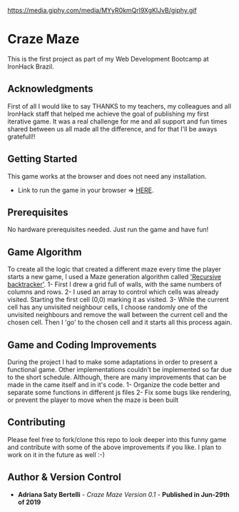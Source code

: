 https://media.giphy.com/media/MYyR0kmQrl9XgKlJvB/giphy.gif

# Craze Maze

This is the first project as part of my Web Development Bootcamp at IronHack Brazil.


## Acknowledgments

First of all I would like to say THANKS to my teachers, my colleagues and all IronHack staff that helped me achieve the goal of publishing my first iterative game. It was a real challenge for me and all support and fun times shared between us all made all the difference, and for that I'll be aways gratefull!!

## Getting Started

This game works at the browser and does not need any installation.

* Link to run the game in your browser => [HERE](https://adrianasaty.github.io/ironhack-project1-craze-maze/index.html).

## Prerequisites

No hardware prerequisites needed. Just run the game and have fun!

## Game Algorithm
To create all the logic that created a different maze every time the player starts a new game, I used a Maze generation algorithm called ['Recursive backtracker'](https://en.wikipedia.org/wiki/Maze_generation_algorithm).
1- First I drew a grid full of walls, with the same numbers of columns and rows.
2- I used an array to control which cells was already visited. Starting the first cell (0,0) marking it as visited.
3- While the current cell has any unvisited neighbour cells, I choose randomly one of the unvisited neighbours and remove the wall between the current cell and the chosen cell. Then I 'go' to the chosen cell and it starts all this process again.



## Game and Coding Improvements

During the project I had to make some adaptations in order to present a functional game. Other implementations couldn't be implemented so far due to the short schedule. Although, there are many improvements that can be made in the came itself and in it's code.
1- Organize the code better and separate some functions in different js files
2- Fix some bugs like rendering, or prevent the player to move when the maze is been built 


## Contributing

Please feel free to fork/clone this repo to look deeper into this funny game and contribute with some of the above improvements if you like. I plan to work on it in the future as well :-)

## Author & Version Control

* **Adriana Saty Bertelli** - *Craze Maze Version 0.1* - **Published in Jun-29th of 2019**


